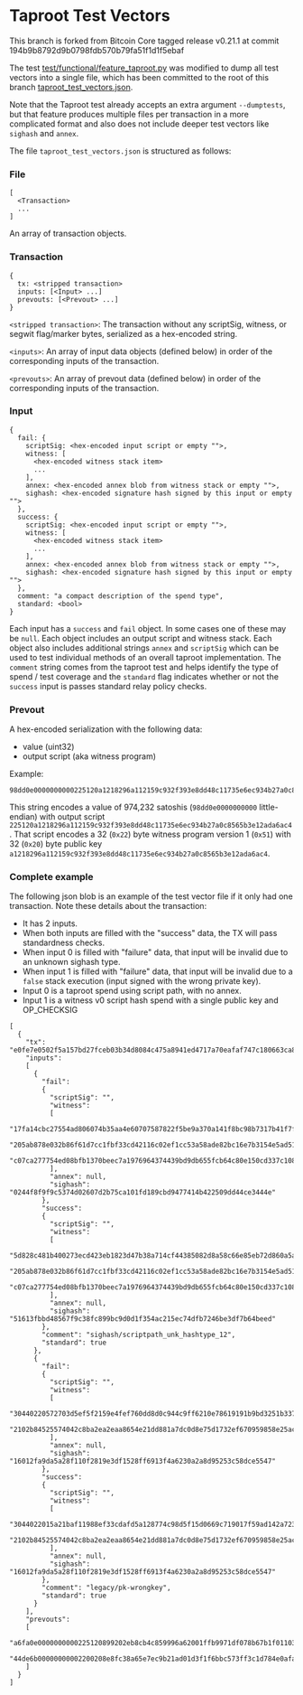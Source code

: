 Taproot Test Vectors
====================

This branch is forked from Bitcoin Core tagged release v0.21.1 at commit 194b9b8792d9b0798fdb570b79fa51f1d1f5ebaf

The test [test/functional/feature_taproot.py](test/functional/feature_taproot.py)
was modified to dump all test vectors into a single file, which has been committed
to the root of this branch [taproot_test_vectors.json](taproot_test_vectors.json).

Note that the Taproot test already accepts an extra argument `--dumptests`, but
that feature produces multiple files per transaction in a more complicated format
and also does not include deeper test vectors like `sighash` and `annex`.

The file `taproot_test_vectors.json` is structured as follows:

### File
```
[
  <Transaction>
  ...
]
```

An array of transaction objects.


### Transaction
```
{
  tx: <stripped transaction>
  inputs: [<Input> ...]
  prevouts: [<Prevout> ...]
}
```

`<stripped transaction>`: The transaction without any scriptSig, witness,
or segwit flag/marker bytes, serialized as a hex-encoded string.

`<inputs>`: An array of input data objects (defined below) in order of the corresponding inputs
of the transaction.

`<prevouts>`: An array of prevout data (defined below) in order of the corresponding inputs
of the transaction.

### Input
```
{
  fail: {
    scriptSig: <hex-encoded input script or empty "">,
    witness: [
      <hex-encoded witness stack item>
      ...
    ],
    annex: <hex-encoded annex blob from witness stack or empty "">,
    sighash: <hex-encoded signature hash signed by this input or empty "">
  },
  success: {
    scriptSig: <hex-encoded input script or empty "">,
    witness: [
      <hex-encoded witness stack item>
      ...
    ],
    annex: <hex-encoded annex blob from witness stack or empty "">,
    sighash: <hex-encoded signature hash signed by this input or empty "">
  },
  comment: "a compact description of the spend type",
  standard: <bool>
}
```

Each input has a `success` and `fail` object. In some cases one of these may be `null`.
Each object includes an output script and witness stack. Each object also includes
additional strings `annex` and `scriptSig` which can be used to test individual methods
of an overall taproot implementation. The `comment` string comes from the taproot
test and helps identify the type of spend / test coverage and the `standard` flag
indicates whether or not the `success` input is passes standard relay policy checks.

### Prevout
A hex-encoded serialization with the following data:
- value (uint32)
- output script (aka witness program)

Example:
```
98dd0e0000000000225120a1218296a112159c932f393e8dd48c11735e6ec934b27a0c8565b3e12ada6ac4
```

This string encodes a value of 974,232 satoshis (`98dd0e0000000000` little-endian)
with output script `225120a1218296a112159c932f393e8dd48c11735e6ec934b27a0c8565b3e12ada6ac4`.
That script encodes a 32 (`0x22`) byte witness program version 1 (`0x51`) with 32 (`0x20`)
byte public key `a1218296a112159c932f393e8dd48c11735e6ec934b27a0c8565b3e12ada6ac4`.

### Complete example

The following json blob is an example of the test vector file if it only had one transaction.
Note these details about the transaction:

- It has 2 inputs.
- When both inputs are filled with the "success" data, the TX will pass standardness checks.
- When input 0 is filled with "failure" data, that input will be invalid due to
an unknown sighash type.
- When input 1 is filled with "failure" data, that input will be invalid due to a
`false` stack execution (input signed with the wrong private key).
- Input 0 is a taproot spend using script path, with no annex.
- Input 1 is a witness v0 script hash spend with a single public key and OP_CHECKSIG 


```
[
  {
    "tx": "e0fe7e0502f5a157bd27fceb03b34d8084c475a8941ed4717a70eafaf747c180663ca86890de0100000065239cad64aced0655040ec58ffbf83ceffa5f8816882debdf6a1916eca943a59e5fcfbee5010000000366f7ab04cd067900000000001976a914a490410c3af7fb9b4ebb942e28d2e2ac0d0b497e88ac580200000000000017a9146b8dfcadc8fdd2b97a56cebda579c35fffd8595d87580200000000000017a9140b3800d72caaade7dfa8aa508985e32cf609f2198758020000000000001976a914c45021cf20ec0a54d83f70f0f3a3a21862bfc35a88ac62000000",
    "inputs":
    [
      {
        "fail":
        {
          "scriptSig": "",
          "witness":
          [
            "17fa14cbc27554ad806074b35aa4e60707587822f5be9a370a141f8bc98b7317b41f7fa47d99a9979973cab8f58a9da76d148ad47f35ee7dda0e7c246cb0637612",
            "205ab878e032b86f61d7cc1fbf33cd42116c02ef1cc53a58ade82bc16e7b3154e5ad51ab",
            "c07ca277754ed08bfb1370beec7a1976964374439bd9db655fcb64c80e150cd337c108f31ee44bc3793484ac2c31d0c119d9fcfff6c70d1bd0252d30ee8a1a7e8406adf54f15710baa856a61ee804b7fcf37be38f5a64722a01eabc2eb0dc60e83"
          ],
          "annex": null,
          "sighash": "0244f8f9f9c5374d02607d2b75ca101fd189cbd9477414b422509dd44ce3444e"
        },
        "success":
        {
          "scriptSig": "",
          "witness":
          [
            "5d828c481b400273ecd423eb1823d47b38a714cf44385082d8a58c66e85eb72d860a5a0692ec877f709b8ad368150b2c9d156489c1f08c81e445df08e7fb0a0c83",
            "205ab878e032b86f61d7cc1fbf33cd42116c02ef1cc53a58ade82bc16e7b3154e5ad51ab",
            "c07ca277754ed08bfb1370beec7a1976964374439bd9db655fcb64c80e150cd337c108f31ee44bc3793484ac2c31d0c119d9fcfff6c70d1bd0252d30ee8a1a7e8406adf54f15710baa856a61ee804b7fcf37be38f5a64722a01eabc2eb0dc60e83"
          ],
          "annex": null,
          "sighash": "51613fbbd48567f9c38fc899bc9d0d1f354ac215ec74dfb7246be3df7b64beed"
        },
        "comment": "sighash/scriptpath_unk_hashtype_12",
        "standard": true
      },
      {
        "fail":
        {
          "scriptSig": "",
          "witness":
          [
            "30440220572703d5ef5f2159e4fef760dd8d0c944c9ff6210e78619191b9bd3251b3378002204f20013f71fec7d0b19fe1c533307ada82e590df72acfbd026a84ec73a6fe86c83",
            "2102b84525574042c8ba2ea2eaa8654e21dd881a7dc0d8e75d1732ef670959858e25ac"
          ],
          "annex": null,
          "sighash": "16012fa9da5a28f110f2819e3df1528ff6913f4a6230a2a8d95253c58dce5547"
        },
        "success":
        {
          "scriptSig": "",
          "witness":
          [
            "3044022015a21baf11988ef33cdafd5a128774c98d5f15d0669c719017f59ad142a7235f02205f75b9f609691f57c57e66c39cbdbffe321ca226c6017d4e9ffd86c3c77a545f83",
            "2102b84525574042c8ba2ea2eaa8654e21dd881a7dc0d8e75d1732ef670959858e25ac"
          ],
          "annex": null,
          "sighash": "16012fa9da5a28f110f2819e3df1528ff6913f4a6230a2a8d95253c58dce5547"
        },
        "comment": "legacy/pk-wrongkey",
        "standard": true
      }
    ],
    "prevouts":
    [
      "a6fa0e0000000000225120899202eb8cb4c859996a62001ffb9971df078b67b1f0110394504c51c527dd03",
      "44de6b00000000002200208e8fc38a65e7ec9b21ad01d3f1f6bbc573ff3c1d784e0afa609549226e3442ed"
    ]
  }
]
```



